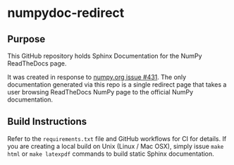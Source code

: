 # numpydoc-redirect

## Purpose
This GitHub repository holds Sphinx Documentation for the NumPy ReadTheDocs page.

It was created in response to [numpy.org issue #431](https://github.com/numpy/numpy.org/issues/431).
The only documentation generated via this repo is a single redirect page that takes a user browsing ReadTheDocs NumPy page to the official NumPy documentation.

## Build Instructions
Refer to the `requirements.txt` file and GitHub workflows for CI for details. 
If you are creating a local build on Unix (Linux / Mac OSX), simply issue `make html` or `make latexpdf` commands to build static Sphinx documentation. 
